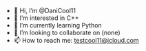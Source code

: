 - 👋 Hi, I’m @DaniCool11
- 👀 I’m interested in C++
- 🌱 I’m currently learning Python
- 💞️ I’m looking to collaborate on (none)
- 📫 How to reach me: testcool11@icloud.com

<!---
DaniCool11/DaniCool11 is a ✨ special ✨ repository because its `README.md` (this file) appears on your GitHub profile.
You can click the Preview link to take a look at your changes.
--->
